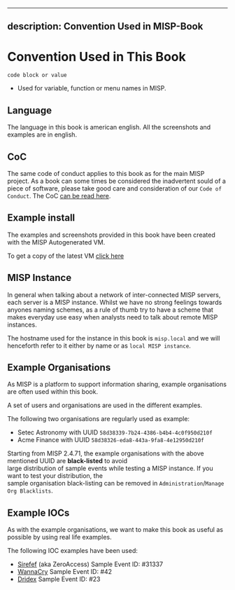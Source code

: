 <!-- This is a comment.
If you plan on contributing to misp-book, welcome and enjoy.
In case of any and all questions, feel free to join our gitter:
https://gitter.im/MISP/MISP
For Aiur! -->

---
description: Convention Used in MISP-Book
---

# Convention Used in This Book

`code block or value`

* Used for variable, function or menu names in MISP.

## Language

The language in this book is american english.
All the screenshots and examples are in english.

## CoC

The same code of conduct applies to this book as for the main MISP project.
As a book can some times be considered the inadvertent sould of a piece of software, please take good care and consideration of our `Code of Conduct`. The CoC [can be read here](https://github.com/MISP/MISP/blob/2.4/code_of_conduct.md).

## Example install

The examples and screenshots provided in this book have been created with the MISP Autogenerated VM.

To get a copy of the latest VM [click here](https://www.circl.lu/misp-images/latest/)


## MISP Instance

In general when talking about a network of inter-connected MISP servers, each server is a MISP instance. Whilst we have no strong feelings towards anyones naming schemes, as a rule of thumb try to have a scheme that makes everyday use easy when analysts need to talk about remote MISP instances.
<!--
ToDo: Be more specific give some naming convention examples.
-->

The hostname used for the instance in this book is `misp.local` and we will henceforth refer to it either by name or as `local MISP instance`.


## Example Organisations

As MISP is a platform to support information sharing, example organisations are often used within this book.

A set of users and organisations are used in the different examples.

The following two organisations are regularly used as example:

* Setec Astronomy with UUID `58d38339-7b24-4386-b4b4-4c0f950d210f`
* Acme Finance with UUID `58d38326-eda8-443a-9fa8-4e12950d210f`

Starting from MISP 2.4.71, the example organisations with the above mentioned UUID are **black-listed** to avoid  
large distribution of sample events while testing a MISP instance. If you want to test your distribution, the  
sample organisation black-listing can be removed in `Administration`/`Manage Org Blacklists`.

## Example IOCs

As with the example organisations, we want to make this book as useful as possible by using real life examples.

The following IOC examples have been used:

* [Sirefef](https://www.misp-project.org/galaxy.html#_zeroaccess) (aka ZeroAccess) Sample Event ID: #31337
* [WannaCry](https://www.misp-project.org/galaxy.html#_wannacry) Sample Event ID: #42
* [Dridex](https://www.misp-project.org/galaxy.html#_dridex) Sample Event ID: #23

